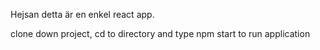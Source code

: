 Hejsan detta är en enkel react app.

clone down project, cd to directory and type npm start to run application